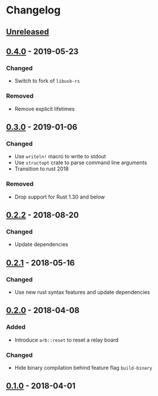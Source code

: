 # Changelog

## [Unreleased]

## [0.4.0] - 2019-05-23

### Changed

- Switch to fork of `libusb-rs`

### Removed

- Remove explicit lifetimes

## [0.3.0] - 2019-01-06

### Changed

- Use `writeln!` macro to write to stdout
- Use `structopt` crate to parse command line arguments
- Transition to rust 2018

### Removed

- Drop support for Rust 1.30 and below

## [0.2.2] - 2018-08-20

### Changed

- Update dependencies

## [0.2.1] - 2018-05-16

### Changed

- Use new rust syntax features and update dependencies

## [0.2.0] - 2018-04-08

### Added

- Introduce `arb::reset` to reset a relay board

### Changed

- Hide binary compilation behind feature flag `build-binary`

## [0.1.0] - 2018-04-01

[unreleased]: https://github.com/adriankumpf/abacom-relay-board/compare/v0.4.0...HEAD
[0.4.0]: https://github.com/adriankumpf/abacom-relay-board/compare/v0.3.0...v0.4.0
[0.3.0]: https://github.com/adriankumpf/abacom-relay-board/compare/v0.2.2...v0.3.0
[0.2.2]: https://github.com/adriankumpf/abacom-relay-board/compare/v0.2.1...v0.2.2
[0.2.1]: https://github.com/adriankumpf/abacom-relay-board/compare/v0.2.0...v0.2.1
[0.2.0]: https://github.com/adriankumpf/abacom-relay-board/compare/v0.1.0...v0.2.0
[0.1.0]: https://github.com/adriankumpf/abacom-relay-board/compare/4c44ae3...v0.1.0
